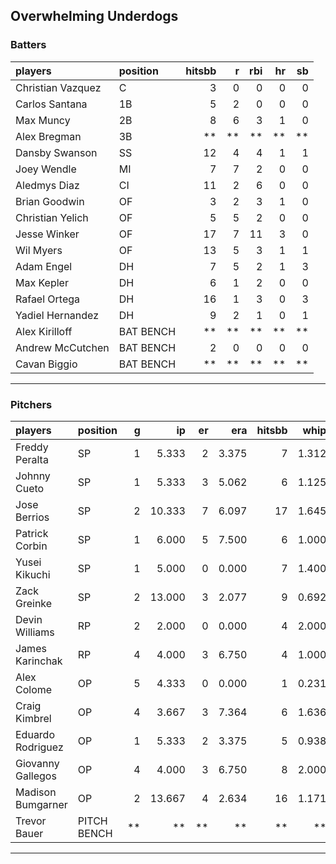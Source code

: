 ## Overwhelming Underdogs

### Batters

 
|players           |position  | hitsbb|  r| rbi| hr| sb| 
|:-----------------|:---------|------:|--:|---:|--:|--:| 
|Christian Vazquez |C         |      3|  0|   0|  0|  0| 
|Carlos Santana    |1B        |      5|  2|   0|  0|  0| 
|Max Muncy         |2B        |      8|  6|   3|  1|  0| 
|Alex Bregman      |3B        |     **| **|  **| **| **| 
|Dansby Swanson    |SS        |     12|  4|   4|  1|  1| 
|Joey Wendle       |MI        |      7|  7|   2|  0|  0| 
|Aledmys Diaz      |CI        |     11|  2|   6|  0|  0| 
|Brian Goodwin     |OF        |      3|  2|   3|  1|  0| 
|Christian Yelich  |OF        |      5|  5|   2|  0|  0| 
|Jesse Winker      |OF        |     17|  7|  11|  3|  0| 
|Wil Myers         |OF        |     13|  5|   3|  1|  1| 
|Adam Engel        |DH        |      7|  5|   2|  1|  3| 
|Max Kepler        |DH        |      6|  1|   2|  0|  0| 
|Rafael Ortega     |DH        |     16|  1|   3|  0|  3| 
|Yadiel Hernandez  |DH        |      9|  2|   1|  0|  1| 
|Alex Kirilloff    |BAT BENCH |     **| **|  **| **| **| 
|Andrew McCutchen  |BAT BENCH |      2|  0|   0|  0|  0| 
|Cavan Biggio      |BAT BENCH |     **| **|  **| **| **| 


* * *

### Pitchers

 
|players           |position    |  g|     ip| er|   era| hitsbb|  whip| so|  w| sv| 
|:-----------------|:-----------|--:|------:|--:|-----:|------:|-----:|--:|--:|--:| 
|Freddy Peralta    |SP          |  1|  5.333|  2| 3.375|      7| 1.312|  8|  1|  0| 
|Johnny Cueto      |SP          |  1|  5.333|  3| 5.062|      6| 1.125|  3|  0|  0| 
|Jose Berrios      |SP          |  2| 10.333|  7| 6.097|     17| 1.645|  9|  0|  0| 
|Patrick Corbin    |SP          |  1|  6.000|  5| 7.500|      6| 1.000|  5|  0|  0| 
|Yusei Kikuchi     |SP          |  1|  5.000|  0| 0.000|      7| 1.400|  6|  0|  0| 
|Zack Greinke      |SP          |  2| 13.000|  3| 2.077|      9| 0.692| 10|  1|  0| 
|Devin Williams    |RP          |  2|  2.000|  0| 0.000|      4| 2.000|  3|  0|  1| 
|James Karinchak   |RP          |  4|  4.000|  3| 6.750|      4| 1.000|  3|  0|  0| 
|Alex Colome       |OP          |  5|  4.333|  0| 0.000|      1| 0.231|  1|  0|  4| 
|Craig Kimbrel     |OP          |  4|  3.667|  3| 7.364|      6| 1.636|  5|  0|  0| 
|Eduardo Rodriguez |OP          |  1|  5.333|  2| 3.375|      5| 0.938|  8|  0|  0| 
|Giovanny Gallegos |OP          |  4|  4.000|  3| 6.750|      8| 2.000|  4|  0|  1| 
|Madison Bumgarner |OP          |  2| 13.667|  4| 2.634|     16| 1.171| 11|  0|  0| 
|Trevor Bauer      |PITCH BENCH | **|     **| **|    **|     **|    **| **| **| **| 


* * *


